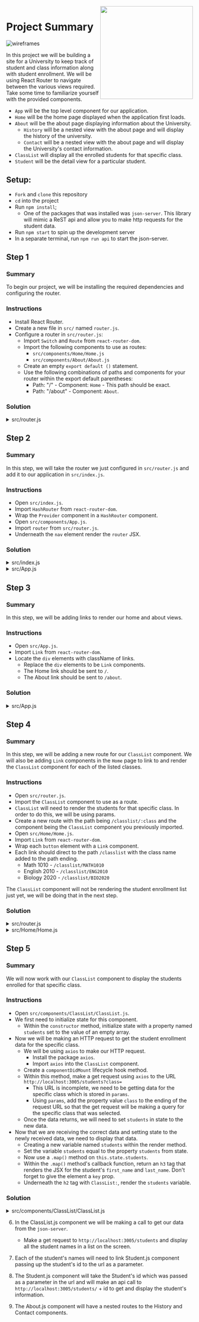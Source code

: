 <img src="https://devmounta.in/img/logowhiteblue.png" width="250" align="right">

# Project Summary

![wireframes](wireframes.png)

In this project we will be building a site for a University to keep track of student and class information along with student enrollment. We will be using React Router to navigate between the various views required. Take some time to familiarize yourself with the provided components. 

* `App` will be the top level component for our application.
* `Home` will be the home page displayed when the application first loads.
* `About` will be the about page displaying information about the University.
    * `History` will be a nested view with the about page and will display the history of the university.
    * `Contact` will be a nested view with the about page and will display the University's contact information.
* `ClassList` will display all the enrolled students for that specific class.
* `Student` will be the detail view for a particular student.

## Setup:

* `Fork` and `clone` this repository
* `cd` into the project
* Run `npm install`;
    * One of the packages that was installed was `json-server`. This library will mimic a ReST api and allow you to make http requests for the student data.
* Run `npm start` to spin up the development server
* In a separate terminal, run `npm run api` to start the json-server.

## Step 1

### Summary

To begin our project, we will be installing the required dependencies and configuring the router.

### Instructions

* Install React Router.
* Create a new file in `src/` named `router.js`.
* Configure a router in `src/router.js`: 
    * Import `Switch` and `Route` from `react-router-dom`.
    * Import the following components to use as routes:
        * `src/components/Home/Home.js`
        * `src/components/About/About.js`
    * Create an empty `export default ()` statement.
    * Use the following combinations of paths and components for your router within the export default parentheses:
        * Path: "/" - Component: `Home` - This path should be exact.
        * Path: "/about" - Component: `About`.

### Solution

<details>

<summary>src/router.js</summary>

```jsx
import React from 'react';
import { Switch, Route } from 'react-router-dom';
import Home from './components/Home/Home';
import About from './components/About/About';

export default (
  <Switch>
    <Route component={ Home } exact path="/" />
    <Route component={ About } path="/about" />
  </Switch>
)
```

</details>

## Step 2

### Summary

In this step, we will take the router we just configured in `src/router.js` and add it to our application in `src/index.js`.

### Instructions

* Open `src/index.js`.
* Import `HashRouter` from `react-router-dom`.
* Wrap the `Provider` component in a `HashRouter` component.
* Open `src/components/App.js`.
* Import `router` from `src/router.js`.
* Underneath the `nav` element render the `router` JSX.

### Solution

<details>

<summary>src/index.js</summary>

```jsx
import React from 'react';
import ReactDOM from 'react-dom';
import { HashRouter } from 'react-router-dom';
import './index.css';
import App from './App';

ReactDOM.render(
    <HashRouter>
      <App />
    </HashRouter>
, document.getElementById('root'));
```

</details>

<details>

<summary>src/App.js</summary>

```jsx
import React, { Component } from 'react';
import router from './router';
import './App.css';

export default class App extends Component {

    render() {
        return (
           <div>
               <nav className='nav'>
                   <div>WestSide University</div> 
                   <div className='link-wrap'>
                        <div className='links'>Home</div>
                        <div className='links'>About</div> 
                   </div>  
               </nav>
            { router }
           </div> 
        )
    }

}
```

</details>

## Step 3

### Summary

In this step, we will be adding links to render our home and about views.

### Instructions

* Open `src/App.js`.
* Import `Link` from `react-router-dom`.
* Locate the `div` elements with className of links.
    * Replace the `div` elements to be `Link` components.
    * The Home link should be sent to `/`.
    * The About link should be sent to `/about`.

### Solution

<details>

<summary>src/App.js</summary>

```jsx
import React, { Component } from 'react';
import router from './router';
import './App.css';

export default class App extends Component {

    render() {
        return (
           <div>
               <nav className='nav'>
                   <div>WestSide University</div> 
                   <div className='link-wrap'>
                        <Link to="/" className='links'>Home</Link>
                        <Link to="/about" className='links'>About</Link> 
                   </div>  
               </nav>
            { router }
           </div> 
        )
    }

}
```

</details>

## Step 4

### Summary

In this step, we will be adding a new route for our `ClassList` component. We will also be adding `Link` components in the `Home` page to link to and render the `ClassList` component for each of the listed classes.

### Instructions

* Open `src/router.js`.
* Import the `ClassList` component to use as a route.
* `ClassList` will need to render the students for that specific class. In order to do this, we will be using params.
* Create a new route with the path being `/classlist/:class` and the component being the `ClassList` component you previously imported.
* Open `src/Home/Home.js`.
* Import `Link` from `react-router-dom`.
* Wrap each `button` element with a `Link` component.
* Each link should direct to the path `/classlist` with the class name added to the path ending.
    * Math 1010 - `/classlist/MATH1010`
    * English 2010 - `/classlist/ENG2010`
    * Biology 2020 - `/classlist/BIO2020`

The `ClassList` component will not be rendering the student enrollment list just yet, we will be doing that in the next step.

### Solution

<details>

<summary>src/router.js</summary>

```jsx
import React from 'react';
import { Switch, Route } from 'react-router-dom';
import Home from './components/Home/Home';
import About from './components/About/About';
import ClassList from './components/ClassList/ClassList';

export default (
  <Switch>
    <Route component={ Home } exact path="/" />
    <Route component={ About } path="/about" />
    <Route path='/classlist/:class' component={ ClassList } />
  </Switch>
)
```

</details> 

<details>

<summary>src/Home/Home.js</summary>

```jsx
import React, { Component } from 'react';
import { Link } from 'react-router-dom';
import '../../App.css';

export default class Home extends Component {

  render() {
    return (
      <div className="App">
        <Link to='/classlist/MATH1010'><button className='btn'>Math 1010</button></Link>
        <Link to='/classlist/ENG2010'><button className='btn'>English 2010</button></Link>
        <Link to='/classlist/BIO2020'><button className='btn'>Biology 2020</button></Link>
      </div>
    );
  }
}
```

</details>

## Step 5

### Summary

We will now work with our `ClassList` component to display the students enrolled for that specific class.

### Instructions

* Open `src/components/ClassList/ClassList.js`.
* We first need to initialize state for this component.
    * Within the `constructor` method, initialize state with a property named `students` set to the value of an empty array.
* Now we will be making an HTTP request to get the student enrollment data for the specific class.
    * We will be using `axios` to make our HTTP request.
        * Install the package `axios`.
        * Import `axios` into the `ClassList` component.
    * Create a `componentDidMount` lifecycle hook method.
    * Within this method, make a get request using `axios` to the URL `http://localhost:3005/students?class=`
        * This URL is incomplete, we need to be getting data for the specific class which is stored in `params`.
        * Using `params`, add the property value `class` to the ending of the request URL so that the get request will be making a query for the specific class that was selected.
    * Once the data returns, we will need to set `students` in state to the new data.
* Now that we are receiving the correct data and setting state to the newly received data, we need to display that data.
    * Creating a new variable named `students` within the render method.
    * Set the variable `students` equal to the property `students` from state.
    * Now use a `.map()` method on `this.state.students`.
    * Within the `.map()` method's callback function, return an `h3` tag that renders the JSX for the student's `first_name` and `last_name`. Don't forget to give the element a `key` prop.
    * Underneath the `h2` tag with `ClassList:`, render the `students` variable.

### Solution

<details>

<summary>src/components/ClassList/ClassList.js</summary>

```jsx
import React, { Component } from 'react';
import axios from 'axios';

export default class ClassList extends Component {
    constructor() {
        super();

        this.state = {
            students: []
        }
    }

    componentDidMount() {
        return axios.get('http://localhost:3005/students?class=' + this.props.match.params.class).then(res => {
            this.setState({
                students: res.data
            })
        })
    }

    render() {
        const students = this.state.students.map((student, i) => (
            <h3 key={i}>{ student.first_name } { student.last_name }</h3>
        ))

        return (
            <div>
                <h1></h1>
                <h2>ClassList:</h2>
                { students }
            </div>
        )
    }

}
```

</details>


6. In the ClassList.js component we will be making a call to get our data from the `json-server`. 
    - Make a get request to `http://localhost:3005/students` and display all the student names in a list on the screen.


7. Each of the student's names will need to link Student.js component passing up the student's id to the url as a parameter. 
    

8. The Student.js component will take the Student's id which was passed as a parameter in the url and will make an api call to `http://localhost:3005/students/` + id to get and display the student's information. 


9. The About.js component will have a nested routes to the History and Contact components. 

